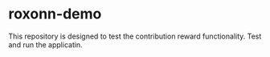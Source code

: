 # roxonn-demo
This repository is designed to test the contribution reward functionality. 
Test and run the applicatin.

